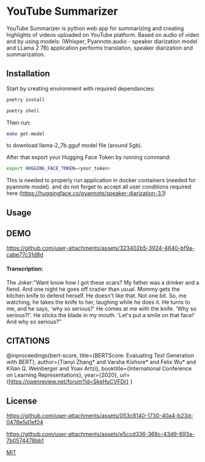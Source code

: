 # YouTube Summarizer

YouTube Summarizer is python web app for summarizing and creating highlights of videos uploaded on YouTube platform. Based on audio of video and by using models: (Whisper, Pyannote.audio - speaker diarization model and LLama 2 7B) application performs translation, speaker diarization and summarization. 

## Installation

Start by creating environment with required dependancies:

```bash
poetry install
```
```bash
poetry shell
```

Then run:
```bash
make get-model
```
to download llama-2_7b.gguf model file (around 5gb).


After that export your Hugging Face Token by running command:
```bash
export HUGGING_FACE_TOKEN=<your_token>
```
This is needed to properly run application in docker containers (needed for pyannote model).
and do not forget to accept all user conditions required here (https://huggingface.co/pyannote/speaker-diarization-3.1)



## Usage





## DEMO

https://github.com/user-attachments/assets/323402b5-3924-4640-bf9a-cabe77c31d8d


#### Transcription:
The Joker:"Want know how I got these scars? My father was a drinker and a fiend. And one night he goes off crazier than usual. Mommy gets the kitchen knife to defend herself. He doesn't like that. Not one bit. So, me watching, he takes the knife to her, laughing while he does it. He turns to me, and he says, 'why so serious?' He comes at me with the knife. 'Why so serious?!'. He sticks the blade in my mouth. 'Let's put a smile on that face!' And why so serious?"




## CITATIONS

@inproceedings{bert-score,
  title={BERTScore: Evaluating Text Generation with BERT},
  author={Tianyi Zhang* and Varsha Kishore* and Felix Wu* and Kilian Q. Weinberger and Yoav Artzi},
  booktitle={International Conference on Learning Representations},
  year={2020},
  url={https://openreview.net/forum?id=SkeHuCVFDr}
}


## License


https://github.com/user-attachments/assets/053c8140-1730-40a4-b23d-0478e5d1ef04



https://github.com/user-attachments/assets/e5ccd336-368c-43d9-893a-7b0574478bb1


[MIT](https://choosealicense.com/licenses/mit/)
